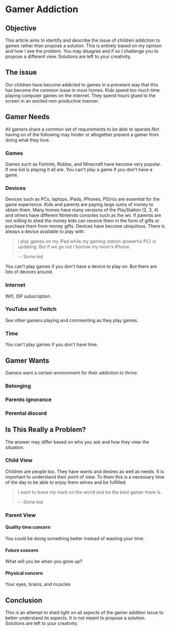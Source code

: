 # Gamer Addiction

## Objective

This article aims to identify and describe the issue of children addiction to games rather than propose a solution. This is entirely based on my opinion and how I see the problem. You may disagree and if so I challenge you to propose a different view. Solutions are left to your creativity.

## The issue

Our children have become addicted to games in a prevelant way that this has become the common issue in most homes. Kids spend too much time playing computer games on the internet. They spend hours glued to the screen in an excited non-productive manner.

## Gamer Needs

All gamers share a common set of requirements to be able to operate.Not having on of the following may hinder or altogether prevent a gamer from doing what they love.

### Games

Games such as Fortnite, Roblox, and Minecraft have become very popular. If one kid is playing it all are.
You can't play a game if you don't have a game.

### Devices

Devices such as PCs, laptops, iPads, iPhones, PS(n)s are essential for the game experience. Kids and parents are paying large sums of money to obtain them. Many homes have many versions of the PlayStation (2, 3, 4) and others have different Nintendo consoles such as the wii. If parents are not willing to shed the money kids can receive them in the form of gifts or purchase them from money gifts.
Devices have become ubiquitous. There is always a device available to play with.

> I play games on my iPad while my gaming station (powerful PC) is updating. But if we go out I borrow my mom's iPhone.
>
> -- Some kid

You can't play games if you don't have a device to play on. But there are lots of devices around.

### Internet

Wifi, ISP subscription.

### YouTube and Twitch

See other gamers playing and commenting as they play games.

### Time

You can't play games if you don't have time.

## Gamer Wants

Gamers want a certain environment for their addiction to thrive.

### Belonging

### Parents ignorance

### Perental discord

## Is This Really a Problem?

The answer may differ based on who you ask and how they view the situation.

### Child View

Children are people too. They have wants and desires as well as needs. It is important to understand their point of view. To them this is a necessary time of the day to be able to enjoy them selves and be fulfilled.

> I want to leave my mark on the world and be the best gamer there is.
>
> -- Some kid

### Parent View

#### Quality time concern

You could be doing something better instead of wasting your time.

#### Future concern

What will you be when you grow up?

#### Physical concern

Your eyes, brains, and muscles

## Conclusion

This is an attempt to shed light on all aspects of the gamer addition issue to better understand its aspects. It is not meant to propose a solution. Solutions are left to your creativity.
